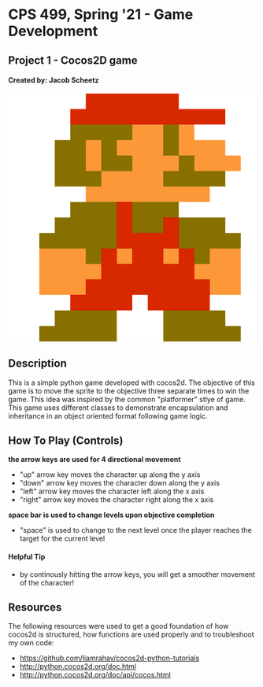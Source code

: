 # CPS 499, Spring '21 - Game Development 
## Project 1 - Cocos2D game
#### Created by: Jacob Scheetz

![mario](mario.png)

## Description

This is a simple python game developed with cocos2d. The objective of this game is to move the sprite to the objective three separate times to win the game. This idea was inspired by the common "platformer" stlye of game. This game uses different classes to demonstrate encapsulation and inheritance in an object oriented format following game logic. 


## How To Play (Controls)
**the arrow keys are used for 4 directional movement**
- "up" arrow key moves the character up along the y axis 
- "down" arrow key moves the character down along the y axis
- "left" arrow key moves the character left along the x axis
- "right" arrow key moves the character right along the x axis

**space bar is used to change levels upon objective completion**
- "space" is used to change to the next level once the player reaches the target for the current level

#### Helpful Tip
- by continously hitting the arrow keys, you will get a smoother movement of the character!

## Resources 

The following resources were used to get a good foundation of how cocos2d is structured, how functions are used properly and to troubleshoot my own code:
- https://github.com/liamrahav/cocos2d-python-tutorials
- http://python.cocos2d.org/doc.html
- http://python.cocos2d.org/doc/api/cocos.html








